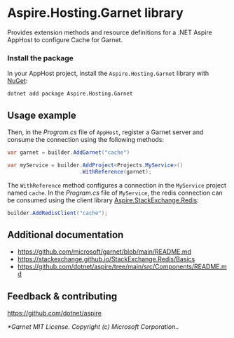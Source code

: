 # Aspire.Hosting.Garnet library

Provides extension methods and resource definitions for a .NET Aspire AppHost to configure Cache for Garnet.

### Install the package

In your AppHost project, install the `Aspire.Hosting.Garnet` library with [NuGet](https://www.nuget.org):

```dotnetcli
dotnet add package Aspire.Hosting.Garnet
```

## Usage example

Then, in the _Program.cs_ file of `AppHost`, register a Garnet server and consume the connection using the following methods:

```csharp
var garnet = builder.AddGarnet("cache")

var myService = builder.AddProject<Projects.MyService>()
                       .WithReference(garnet);
```

The `WithReference` method configures a connection in the `MyService` project named `cache`. In the _Program.cs_ file of `MyService`, the redis connection can be consumed using the client library [Aspire.StackExchange.Redis](https://www.nuget.org/packages/Aspire.StackExchange.Redis):

```csharp
builder.AddRedisClient("cache");
```

## Additional documentation

* https://github.com/microsoft/garnet/blob/main/README.md
* https://stackexchange.github.io/StackExchange.Redis/Basics
* https://github.com/dotnet/aspire/tree/main/src/Components/README.md

## Feedback & contributing

https://github.com/dotnet/aspire

_*Garnet MIT License. Copyright (c) Microsoft Corporation.._
